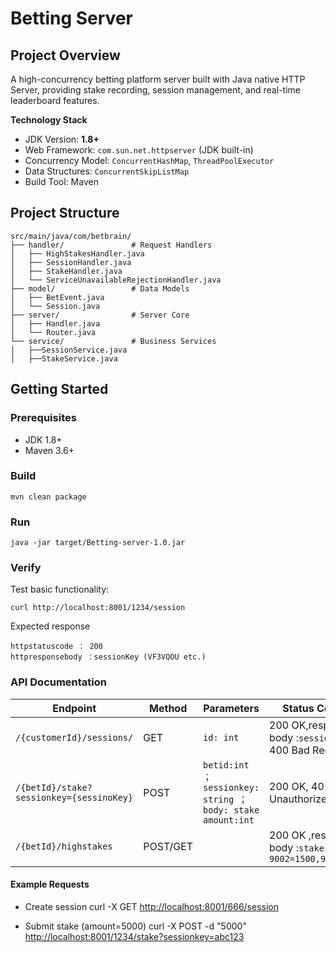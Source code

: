 # Betting Server

## Project Overview
A high-concurrency betting platform server built with Java native HTTP Server, providing stake recording, session management, and real-time leaderboard features.

**Technology Stack**
- JDK Version: **1.8+**
- Web Framework: `com.sun.net.httpserver` (JDK built-in)
- Concurrency Model: `ConcurrentHashMap`, `ThreadPoolExecutor`
- Data Structures: `ConcurrentSkipListMap`
- Build Tool: Maven

## Project Structure
```text
src/main/java/com/betbrain/
├── handler/               # Request Handlers
│   ├── HighStakesHandler.java
│   ├── SessionHandler.java
│   ├── StakeHandler.java
│   └── ServiceUnavailableRejectionHandler.java
├── model/                 # Data Models
│   ├── BetEvent.java
│   └── Session.java
├── server/                # Server Core
│   ├── Handler.java
│   └── Router.java
└── service/               # Business Services
│   ├──SessionService.java
│   ├──StakeService.java
```
## Getting Started
### Prerequisites
- JDK 1.8+
- Maven 3.6+
### Build
```text
mvn clean package
```
### Run
```text
java -jar target/Betting-server-1.0.jar
```
### Verify
Test basic functionality:
```text
curl http://localhost:8001/1234/session
```
Expected response 
```text
httpstatuscode ： 200
httpresponsebody ：sessionKey (VF3VQOU etc.)
```
### API Documentation
| Endpoint               | Method | Parameters               | Status Codes           |
|------------------------|--------|--------------------------|------------------------|
| `/{customerId}/sessions/`       | GET    | `id: int`                | 200 OK,response body :`session key`, 400 Bad Request|
| `/{betId}/stake?sessionkey={sessinoKey}`      | POST   | `betid:int ；sessionkey: string ；body: stake amount:int`     | 200 OK, 401 Unauthorized|
| `/{betId}/highstakes`      | POST/GET   |      | 200 OK ,response body :`stake list 9002=1500,9001=800`|

#### Example Requests
- Create session
curl -X GET [http://localhost:8001/666/session](http://localhost:8001/666/session)

- Submit stake (amount=5000)
curl -X POST -d "5000" [http://localhost:8001/1234/stake?sessionkey=abc123](http://localhost:8001/1234/stake?sessionkey=abc123)
